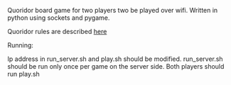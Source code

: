 Quoridor board game for two players two be played over wifi.
Written in python using sockets and pygame. 

Quoridor rules are described [here](https://en.wikipedia.org/wiki/Quoridor)


Running:

Ip address in run_server.sh and play.sh should 
be modified.
run_server.sh should be run only once per game on the server side. 
Both players should run play.sh

